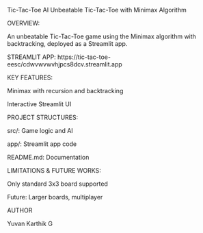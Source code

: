 Tic-Tac-Toe AI
Unbeatable Tic-Tac-Toe with Minimax Algorithm

OVERVIEW:

An unbeatable Tic-Tac-Toe game using the Minimax algorithm with backtracking, deployed as a Streamlit app.

STREAMLIT APP:
https://tic-tac-toe-eesc/cdwvwvwvhjpcs8dcv.streamlit.app

KEY FEATURES:

Minimax with recursion and backtracking

Interactive Streamlit UI

PROJECT STRUCTURES:

src/: Game logic and AI

app/: Streamlit app code

README.md: Documentation

LIMITATIONS & FUTURE WORKS:

Only standard 3x3 board supported

Future: Larger boards, multiplayer

AUTHOR

Yuvan Karthik G
